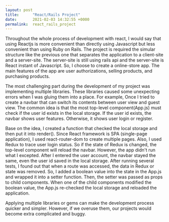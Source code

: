 ```yaml
---
layout: post
title:      "React/Rails Project"
date:       2021-02-03 14:32:55 +0000
permalink:  react_rails_project
---
```



Throughout the whole process of development with react, I would say that using Reactjs is more convenient than directly using Javascript but less convenient than using Ruby on Rails.  The project is required the simular structure like the previous one that separates the application to a client-site and a server-site.   The server-site is still using rails api and the server-site is React instant of Javascript.  So, I choose to create a online-store app. The main features of the app are user authorizations, selling products, and purchasing products.

The most challenging part during the development of my project was implementing multiple libraries.  These libraries caused some unexpecting errors when I was gluing them into a place.  For example, Once I tried to create a navbar that can switch its contents between user view and guest view.  The common idea is that the most top-level component(App.js) must check if the user id exists in the local storage.  If the user id exists, the navbar shows user features.  Otherwise, it shows user login or register.  

Base on the idea, I created a function that checked the local storage and then put it into render().  Since React framework is SPA (single-page application), I used react-router-dom to create multiple pages.  Also,  I used Redux to trace user login status.  So if the state of Redux is changed, the top-level component will reload the navbar.  However,  the app didn't run what I excepted.  After I entered the user account, the navbar stayed the same, even the user id saved in the local storage.  After running several tests, I found out that when a route was accessed, the data in Redux or state was removed.  So,  I added a boolean value into the state in the App.js and wrapped it into a setter function. Then, the setter was passed as props to child components.  When one of the child components modified the boolean value, the App.js re-checked the local storage and reloaded the application.

Applying multiple libraries or gems can make the development process quicker and simpler.   However, if we overuse them, our projects would become extra complicated and buggy.
